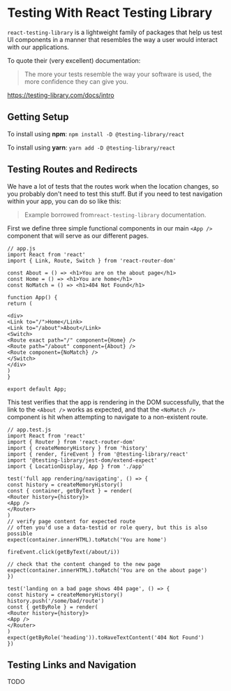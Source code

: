 # Testing With React Testing Library

`react-testing-library` is a lightweight family of packages that help us test UI components in a manner that resembles the way a user would interact with our applications.

To quote their (very excellent) documentation:

> The more your tests resemble the way your software is used, the more confidence they can give you.

https://testing-library.com/docs/intro

## Getting Setup

To install using **npm**: `npm install -D @testing-library/react`

To install using **yarn**: `yarn add -D @testing-library/react`

## Testing Routes and Redirects

We have a lot of tests that the routes work when the location changes, so you probably don't need to test this stuff. But if you need to test navigation within your app, you can do so like this:

> Example borrowed from`react-testing-library` documentation.

First we define three simple functional components in our main `<App />` component that will serve as our different pages.

```
// app.js
import React from 'react'
import { Link, Route, Switch } from 'react-router-dom'

const About = () => <h1>You are on the about page</h1>
const Home = () => <h1>You are home</h1>
const NoMatch = () => <h1>404 Not Found</h1>

function App() {
return (

<div>
<Link to="/">Home</Link>
<Link to="/about">About</Link>
<Switch>
<Route exact path="/" component={Home} />
<Route path="/about" component={About} />
<Route component={NoMatch} />
</Switch>
</div>
)
}

export default App;
```

This test verifies that the app is rendering in the DOM successfully, that the link to the `<About />` works as expected, and that the `<NoMatch />` component is hit when attempting to navigate to a non-existent route.

```
// app.test.js
import React from 'react'
import { Router } from 'react-router-dom'
import { createMemoryHistory } from 'history'
import { render, fireEvent } from '@testing-library/react'
import '@testing-library/jest-dom/extend-expect'
import { LocationDisplay, App } from './app'

test('full app rendering/navigating', () => {
const history = createMemoryHistory()
const { container, getByText } = render(
<Router history={history}>
<App />
</Router>
)
// verify page content for expected route
// often you'd use a data-testid or role query, but this is also possible
expect(container.innerHTML).toMatch('You are home')

fireEvent.click(getByText(/about/i))

// check that the content changed to the new page
expect(container.innerHTML).toMatch('You are on the about page')
})

test('landing on a bad page shows 404 page', () => {
const history = createMemoryHistory()
history.push('/some/bad/route')
const { getByRole } = render(
<Router history={history}>
<App />
</Router>
)
expect(getByRole('heading')).toHaveTextContent('404 Not Found')
})
```

## Testing Links and Navigation

TODO
